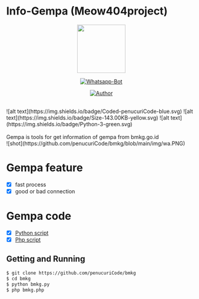 # Info-Gempa (Meow404project)
<p align="center">
<img src="https://avatars.githubusercontent.com/u/73886809?s=400&u=4f7afd6dbc738e7e6eb0a728a28052282e0e522c&v=4" width="128" height="128"/>
</p>
<p align="center">
<a href="#"><img title="Whatsapp-Bot" src="https://img.shields.io/badge/Whatsapp Bot-green?colorA=%23ff0000&colorB=%23017e40&style=for-the-badge"></a>
</p>
<p align="center">
<a href="https://github.com/mhankbarbar"><img title="Author" src="https://img.shields.io/badge/Author-mhankbarbar-red.svg?style=for-the-badge&logo=github"></a>
</p>
<br>
![alt text](https://img.shields.io/badge/Coded-penucuriCode-blue.svg)
![alt text](https://img.shields.io/badge/Size-143.00KB-yellow.svg)
![alt text](https://img.shields.io/badge/Python-3-green.svg)<br>
<br>
Gempa is tools for get information of gempa from bmkg.go.id<br>
![shot](https://github.com/penucuriCode/bmkg/blob/main/img/wa.PNG)

# Gempa feature
- [x] fast process
- [x] good or bad connection

# Gempa code
- [x] <a href="gempa.py">Python script</a><br>
- [x] <a href="gempa.php">Php script</a><br>

## Getting and Running
```sh
$ git clone https://github.com/penucuriCode/bmkg
$ cd bmkg
$ python bmkg.py
$ php bmkg.php
```
